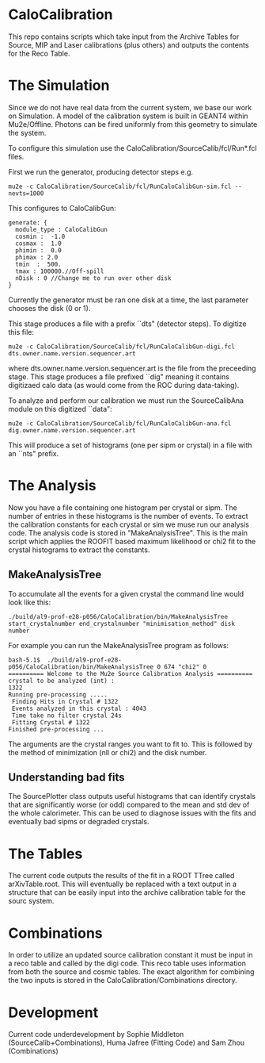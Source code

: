 # CaloCalibration
This repo contains scripts which take input from the Archive Tables for Source, MIP and Laser calibrations (plus others) and outputs the contents for the Reco Table.

# The Simulation

Since we do not have real data from the current system, we base our work on Simulation. A model of the calibration system is built in GEANT4 within Mu2e/Offline. Photons can be fired uniformly from this geometry to simulate the system.

To configure this simulation use the CaloCalibration/SourceCalib/fcl/Run*.fcl files.

First we run the generator, producing detector steps e.g.

```
mu2e -c CaloCalibration/SourceCalib/fcl/RunCaloCalibGun-sim.fcl --nevts=1000

```

This configures to CaloCalibGun:

```
generate: {
  module_type : CaloCalibGun
  cosmin :  -1.0
  cosmax :  1.0
  phimin :  0.0
  phimax : 2.0
  tmin  :  500.
  tmax : 100000.//Off-spill
  nDisk : 0 //Change me to run over other disk
}

```

Currently the generator must be ran one disk at a time, the last parameter chooses the disk (0 or 1).

This stage produces a file with a prefix ``dts" (detector steps). To digitize this file:

```
mu2e -c CaloCalibration/SourceCalib/fcl/RunCaloCalibGun-digi.fcl dts.owner.name.version.sequencer.art

```

where dts.owner.name.version.sequencer.art is the file from the preceeding stage. This stage produces a file prefixed ``dig" meaning it contains digitizaed calo data (as would come from the ROC during data-taking).

To analyze and perform our calibration we must run the SourceCalibAna module on this digitized ``data":

```
mu2e -c CaloCalibration/SourceCalib/fcl/RunCaloCalibGun-ana.fcl dig.owner.name.version.sequencer.art

```

This will produce a set of histograms (one per sipm or crystal) in a file with an ``nts" prefix.

# The Analysis

Now you have a file containing one histogram per crystal or sipm. The number of entries in these histograms is the number of events. To extract the calibration constants for each crystal or sim we muse run our analysis code. The analysis code is stored in "MakeAnalysisTree". This is the main script which applies the ROOFIT based maximum likelihood or chi2 fit to the crystal histograms to extract the constants.

## MakeAnalysisTree


To accumulate all the events for a given crystal the command line would look like this:
```
./build/al9-prof-e28-p056/CaloCalibration/bin/MakeAnalysisTree start_crystalnumber end_crystalnumber "minimisation_method" disk number
```
For example you can run the MakeAnalysisTree program as follows:
```
bash-5.1$  ./build/al9-prof-e28-p056/CaloCalibration/bin/MakeAnalysisTree 0 674 "chi2" 0
========== Welcome to the Mu2e Source Calibration Analysis ==========
crystal to be analyzed (int) : 
1322
Running pre-processing .....
 Finding Hits in Crystal # 1322
 Events analyzed in this crystal : 4043
 Time take no filter crystal 24s
 Fitting Crystal # 1322
Finished pre-processing ...

```
The arguments are the crystal ranges you want to fit to. This is followed by the method of minimization (nll or chi2) and the disk number.

## Understanding bad fits

The SourcePlotter class outputs useful histograms that can identify crystals that are significantly worse (or odd) compared to the mean and std dev of the whole calorimeter. This can be used to diagnose issues with the fits and eventually bad sipms or degraded crystals.

# The Tables

The current code outputs the results of the fit in a ROOT TTree called arXivTable.root. This will eventually be replaced with a text output in a structure that can be easily input into the archive calibration table for the sourc system.

# Combinations

In order to utilize an updated source calibration constant it must be input in a reco table and called by the digi code. This reco table uses information from both the source and cosmic tables. The exact algorithm for combining the two inputs is stored in the CaloCalibration/Combinations directory.

# Development
Current code underdevelopment by Sophie Middleton (SourceCalib+Combinations), Huma Jafree (Fitting Code) and Sam Zhou (Combinations)

